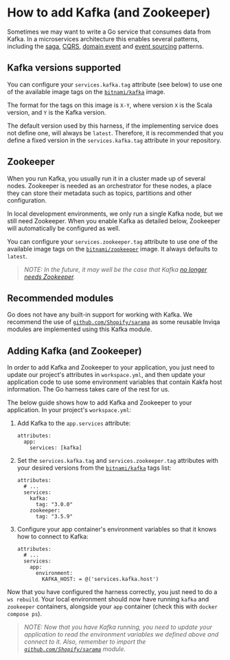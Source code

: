 # How to add Kafka (and Zookeeper)

Sometimes we may want to write a Go service that consumes data from Kafka. In a microservices architecture this enables several patterns, including the [saga], [CQRS], [domain event] and [event sourcing] patterns.

## Kafka versions supported

You can configure your `services.kafka.tag` attribute (see below) to use one of the available image tags on the [`bitnami/kafka`] image.

The format for the tags on this image is `X-Y`, where version `X` is the Scala version, and `Y` is the Kafka version.

The default version used by this harness, if the implementing service does not define one, will always be `latest`. Therefore, it is recommended that you define a fixed version in the `services.kafka.tag` attribute in your repository.

## Zookeeper

When you run Kafka, you usually run it in a cluster made up of several nodes. Zookeeper is needed as an orchestrator for these nodes, a place they can store their metadata such as topics, partitions and other configuration.

In local development environments, we only run a single Kafka node, but we still need Zookeeper. When you enable Kafka as detailed below, Zookeeper will automatically be configured as well.

You can configure your `services.zookeeper.tag` attribute to use one of the available image tags on the [`bitnami/zookeeper`] image. It always defaults to `latest`.

>_NOTE: In the future, it may well be the case that Kafka [no longer needs Zookeeper](https://www.confluent.io/blog/removing-zookeeper-dependency-in-kafka/)._

## Recommended modules

Go does not have any built-in support for working with Kafka. We recommend the use of [`github.com/Shopify/sarama`] as some reusable Inviqa modules are implemented using this Kafka module.

## Adding Kafka (and Zookeeper)

In order to add Kafka and Zookeeper to your application, you just need to update our project's attributes in `workspace.yml`, and then update your application code to use some environment variables that contain Kakfa host information. The Go harness takes care of the rest for us.

The below guide shows how to add Kafka and Zookeeper to your application. In your project's `workspace.yml`:

1. Add Kafka to the `app.services` attribute:
   ```
   attributes:
     app:
       services: [kafka]
   ```
1. Set the `services.kafka.tag` and `services.zookeeper.tag` attributes with your desired versions from the [`bitnami/kafka`] tags list:
   ```
   attributes:
     # ...
     services:
       kafka:
         tag: "3.0.0"
       zookeeper:
         tag: "3.5.9"
   ```
1. Configure your app container's environment variables so that it knows how to connect to Kafka:
   ```
   attributes:
     # ...
     services:
       app:
         environment:
           KAFKA_HOST: = @('services.kafka.host')
   ```

Now that you have configured the harness correctly, you just need to do a `ws rebuild`. Your local environment should now have running `kafka` and `zookeeper` containers, alongside your `app` container (check this with `docker compose ps`).

>_NOTE: Now that you have Kafka running, you need to update your application to read the environment variables we defined above and connect to it. Also, remember to import the [`github.com/Shopify/sarama`] module._

[saga]: https://microservices.io/patterns/data/saga.html
[CQRS]: https://microservices.io/patterns/data/cqrs.html
[domain event]: https://microservices.io/patterns/data/domain-event.html
[event sourcing]: https://microservices.io/patterns/data/event-sourcing.html
[`bitnami/kafka`]: https://hub.docker.com/r/bitnami/kafka/tags
[`bitnami/zookeeper`]: https://hub.docker.com/r/bitnami/zookeeper/tags
[`github.com/Shopify/sarama`]: https://github.com/Shopify/sarama
